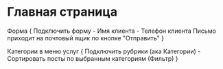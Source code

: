 # Главная страница
Форма {
	Подключить форму
	- Имя клиента
	- Телефон клиента
	Письмо приходит на почтовый ящик по кнопке "Отправить"
}

Категории в меню услуг {
	Подключить рубрики (ака Категории)
	- Сортировать посты по выбранным категориям (Фильтр)
}
